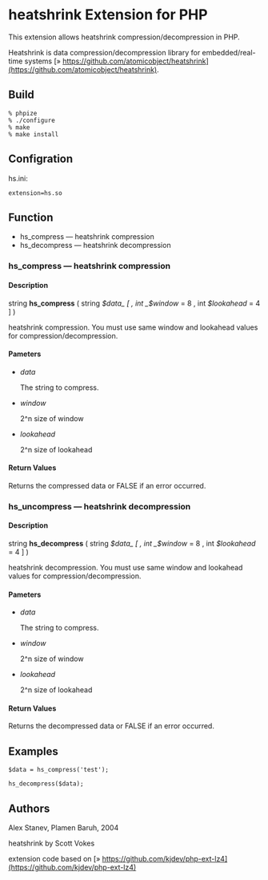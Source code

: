 # heatshrink Extension for PHP #

This extension allows heatshrink compression/decompression in PHP.

Heatshrink is data compression/decompression library for embedded/real-time systems [» https://github.com/atomicobject/heatshrink](https://github.com/atomicobject/heatshrink).

## Build ##

    % phpize
    % ./configure
    % make
    % make install

## Configration ##

hs.ini:

    extension=hs.so

## Function ##

* hs\_compress — heatshrink compression
* hs\_decompress — heatshrink decompression

### hs\_compress — heatshrink compression ###

#### Description ####

string **hs\_compress** ( string _$data_ [ , int _$window_ = 8 , int _$lookahead_ = 4 ] )

heatshrink compression. You must use same window and lookahead values for compression/decompression.

#### Pameters ####

* _data_

  The string to compress.

* _window_

  2^n size of window

* _lookahead_

  2^n size of lookahead

#### Return Values ####

Returns the compressed data or FALSE if an error occurred.


### hs\_uncompress — heatshrink decompression ###

#### Description ####

string **hs\_decompress** ( string _$data_ [ , int _$window_ = 8 , int _$lookahead_ = 4 ] )

heatshrink decompression. You must use same window and lookahead values for compression/decompression.

#### Pameters ####

* _data_

  The string to compress.

* _window_

  2^n size of window

* _lookahead_

  2^n size of lookahead

#### Return Values ####

Returns the decompressed data or FALSE if an error occurred.

## Examples ##

    $data = hs_compress('test');

    hs_decompress($data);

## Authors ##

Alex Stanev, Plamen Baruh, 2004

heatshrink by Scott Vokes

extension code based on [» https://github.com/kjdev/php-ext-lz4](https://github.com/kjdev/php-ext-lz4)